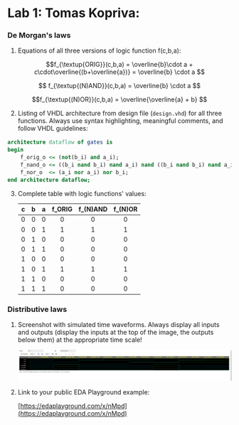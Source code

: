 # Lab 1: Tomas Kopriva:

### De Morgan's laws

1. Equations of all three versions of logic function f(c,b,a):

$$f_{\textup{ORIG}}(c,b,a) = \overline{b}\cdot a + c\cdot\overline{(b+\overline{a})} = \overline{b} \cdot a $$

$$ f_{\textup{(N)AND}}(c,b,a) = \overline{b} \cdot a $$

$$f_{\textup{(N)OR}}(c,b,a) = \overline{\overline{a} + b} $$

2. Listing of VHDL architecture from design file (`design.vhd`) for all three functions. Always use syntax highlighting, meaningful comments, and follow VHDL guidelines:

```vhdl
architecture dataflow of gates is
begin
    f_orig_o <= (not(b_i) and a_i);
    f_nand_o <= ((b_i nand b_i) nand a_i) nand ((b_i nand b_i) nand a_i);
    f_nor_o  <= (a_i nor a_i) nor b_i;
end architecture dataflow;
```

3. Complete table with logic functions' values:

   | **c** | **b** |**a** | **f_ORIG** | **f_(N)AND** | **f_(N)OR** |
   | :-: | :-: | :-: | :-: | :-: | :-: |
   | 0 | 0 | 0 | 0 | 0 | 0 |
   | 0 | 0 | 1 | 1 | 1 | 1 |
   | 0 | 1 | 0 | 0 | 0 | 0 |
   | 0 | 1 | 1 | 0 | 0 | 0 |
   | 1 | 0 | 0 | 0 | 0 | 0 |
   | 1 | 0 | 1 | 1 | 1 | 1 |
   | 1 | 1 | 0 | 0 | 0 | 0 |
   | 1 | 1 | 1 | 0 | 0 | 0 |

### Distributive laws

1. Screenshot with simulated time waveforms. Always display all inputs and outputs (display the inputs at the top of the image, the outputs below them) at the appropriate time scale!

   ![signaly.pgn](signaly.png)

2. Link to your public EDA Playground example:

   [https://edaplayground.com/x/nMpd](https://edaplayground.com/x/nMpd)

